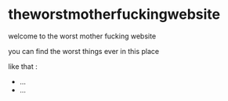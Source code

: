 # theworstmotherfuckingwebsite

welcome to the worst mother fucking website 

you can find the worst things ever in this place

like that :
 - ...
 - ...
